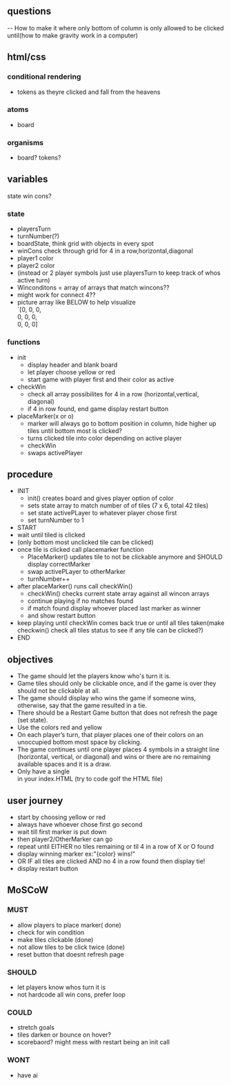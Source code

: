 ## questions
-- How to make it where only bottom of column is only allowed to be clicked until(how to make gravity work in a computer)

## html/css

### conditional rendering
 - tokens as theyre clicked and fall from the heavens

### atoms
 - board

### organisms
- board?
tokens?

## variables
state
win cons?

### state
 - playersTurn
 - turnNumber(?)
 - boardState, think grid with objects in every spot
 - winCons check through grid for 4 in a row,horizontal,diagonal
 - player1 color
 - player2 color
 - (instead or 2 player symbols just use playersTurn to keep track of whos active turn)
 - Winconditons = array of arrays that match wincons??
 - might work for connect 4??
 - picture array like BELOW to help visualize   
 `[0, 0, 0,  
   0, 0, 0,  
   0, 0, 0]  

### functions
- init  
  - display header and blank board
  - let player choose yellow or red
  - start game with player first and their color as active
- checkWin
  - check all array possibilites for 4 in a row (horizontal,vertical, diagonal)
  - if 4 in row found, end game display restart button
- placeMarker(x or o)
  - marker will always go to bottom position in column, hide higher up tiles until bottom most is clicked?
  - turns clicked tile into color depending on active player
  - checkWin
  - swaps activePlayer

## procedure
- INIT
  - init() creates board and gives player option of color
  - sets state array to match number of of tiles (7 x 6, total 42 tiles)
  - set state activePLayer to whatever player chose first
  - set turnNumber to 1
- START
- wait until tiled is clicked
- (only bottom most unclicked tile can be clicked)
- once tile is clicked call placemarker function
  - PlaceMarker() updates tile to not be clickable anymore and SHOULD display correctMarker
  - swap activePLayer to otherMarker
  - turnNumber++
- after placeMarker() runs call checkWin()
  - checkWin() checks current state array against all wincon arrays
  - continue playing if no matches found
  - if match found display whoever placed last marker as winner
  - and show restart button
- keep playing until checkWin comes back true or until all tiles taken(make checkwin() check all tiles status to see if any tile can be clicked?)
- END

## objectives
 - The game should let the players know who's turn it is.
 - Game tiles should only be clickable once, and if the game is over they should not be clickable at all.
 - The game should display who wins the game if someone wins, otherwise, say that the game resulted in a tie.
 - There should be a Restart Game button that does not refresh the page (set state).
 - Use the colors red and yellow
 - On each player’s turn, that player places one of their colors on an unoccupied bottom most space by clicking.
 - The game continues until one player places 4 symbols in a straight line (horizontal, vertical, or diagonal) and wins or there are no remaining available spaces and it is a draw.
 - Only have a single <div id="app"></div> in your index.HTML (try to code golf the HTML file)

## user journey
- start by choosing yellow or red
- always have whoever chose first go second
- wait till first marker is put down
- then player2/OtherMarker can go 
- repeat until EITHER no tiles remaining or til 4 in a row of X or O found
- display winning marker ex:"{color} wins!" 
- OR IF all tiles are clicked AND no 4 in a row found then display tie!
- display restart button

## MoSCoW

### MUST
- allow players to place marker( done)  
- check for win condition
- make tiles clickable (done)  
- not allow tiles to be click twice (done)  
- reset button that doesnt refresh page
### SHOULD
- let players know whos turn it is
- not hardcode all win cons, prefer loop
### COULD
- stretch goals
- tiles darken or bounce on hover?
- scorebaord? might mess with restart being an init call
### WONT
- have ai